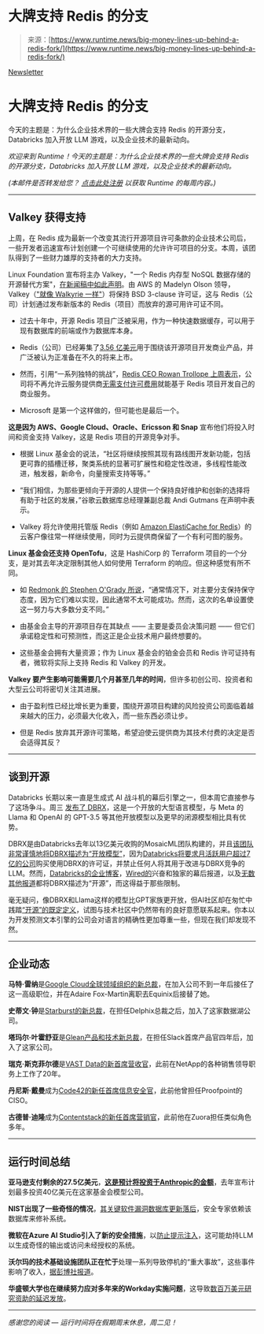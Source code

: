 <!--yml

category: 未分类

date: 2024-05-29 12:48:56

-->

# 大牌支持 Redis 的分支

> 来源：[https://www.runtime.news/big-money-lines-up-behind-a-redis-fork/](https://www.runtime.news/big-money-lines-up-behind-a-redis-fork/)

[Newsletter](/tag/newsletter/)

# 大牌支持 Redis 的分支

今天的主题是：为什么企业技术界的一些大牌会支持 Redis 的开源分支，Databricks 加入开放 LLM 游戏，以及企业技术的最新动向。

*欢迎来到 Runtime！今天的主题是：为什么企业技术界的一些大牌会支持 Redis 的开源分支，Databricks 加入开放 LLM 游戏，以及企业技术的最新动向。*

*(本邮件是否转发给您？* [*点击此处注册*](https://www.runtime.news/#/portal/signup) *以获取 Runtime 的每周内容。)*

* * *

## Valkey 获得支持

上周，在 Redis 成为最新一个改变其流行开源项目许可条款的企业技术公司后，一些开发者迅速宣布计划创建一个可继续使用的允许许可项目的分支。本周，该团队得到了一些财力雄厚的支持者的大力支持。

Linux Foundation 宣布将主办 Valkey，"一个 Redis 内存型 NoSQL 数据存储的开源替代方案"，[在新闻稿中如此声明](https://www.linuxfoundation.org/press/linux-foundation-launches-open-source-valkey-community?ref=runtime.news)。由 AWS 的 Madelyn Olson 领导，Valkey（["就像 Walkyrie 一样"](https://github.com/valkey-io/valkey?ref=runtime.news)）将保持 BSD 3-clause 许可证，这与 Redis（公司）计划通过发布新版本的 Redis（项目）而放弃的源可用许可证不同。

+   过去十年中，开源 Redis 项目广泛被采用，作为一种快速数据缓存，可以用于现有数据库的前端或作为数据库本身。

+   Redis（公司）已经筹集了[3.56 亿美元](https://www.crunchbase.com/organization/redis?ref=runtime.news)用于围绕该开源项目开发商业产品，并广泛被认为正准备在不久的将来上市。

+   然而，引用“一系列独特的挑战”，[Redis CEO Rowan Trollope 上周表示](https://redis.com/blog/redis-adopts-dual-source-available-licensing/?ref=runtime.news)，公司将不再允许云服务提供商[无需支付许可费用](https://www.runtime.news/open-source-was-a-zirp-marketing-funnel/)就能基于 Redis 项目开发自己的商业服务。

+   Microsoft 是第一个这样做的，但可能也是最后一个。

**这是因为 AWS、Google Cloud、Oracle、Ericsson 和 Snap** 宣布他们将投入时间和资金支持 Valkey，这是 Redis 项目的开源竞争对手。

+   根据 Linux 基金会的说法，“社区将继续按照其现有路线图开发新功能，包括更可靠的插槽迁移，聚类系统的显著可扩展性和稳定性改进，多线程性能改进，触发器，新命令，向量搜索支持等等。”

+   “我们相信，为那些更倾向于开源的人提供一个保持良好维护和创新的选择将有助于社区的发展，”谷歌云数据库总经理兼副总裁 Andi Gutmans 在声明中表示。

+   Valkey 将允许使用托管版 Redis（例如 [Amazon ElastiCache for Redis](https://aws.amazon.com/elasticache/redis/?ref=runtime.news)）的云客户像往常一样继续使用，同时为云提供商保留了一个有利可图的服务。

**Linux 基金会还支持 OpenTofu**，这是 HashiCorp 的 Terraform 项目的一个分支，是对其去年决定限制其他人如何使用 Terraform 的响应。但这种感觉有所不同。

+   如 [Redmonk 的 Stephen O'Grady 所说](https://twitter.com/sogrady/status/1773405238826836410?s=58&t=vcy_ZBBRCda17yxCrwL9Ew&ref=runtime.news)，“通常情况下，对主要分支保持保守态度，因为它们难以实现，因此通常不太可能成功。然而，这次的名单设置使这一努力与大多数分支不同。”

+   由基金会主导的开源项目存在其缺点 —— 主要是委员会决策问题 —— 但它们承诺稳定性和可预测性，而这正是企业技术用户最终想要的。

+   这些基金会拥有大量资源；作为 Linux 基金会的铂金会员和 Redis 许可证持有者，微软将实际上支持 Redis 和 Valkey 的开发。

**Valkey 要产生影响可能需要几个月甚至几年的时间**，但许多初创公司、投资者和大型云公司将密切关注其进展。

+   由于盈利性已经比增长更为重要，围绕开源项目构建的风险投资公司面临着越来越大的压力，必须最大化收入，而一些东西必须让步。

+   但是 Redis 放弃其开源许可策略，希望迫使云提供商为其技术付费的决定是否会适得其反？

* * *

## 谈到开源

Databricks 长期以来一直是生成式 AI 战斗机的幕后引擎之一，但本周它直接参与了这场争斗。周三 [发布了 DBRX](https://www.databricks.com/blog/announcing-dbrx-new-standard-efficient-open-source-customizable-llms?ref=runtime.news)，这是一个开放的大型语言模型，与 Meta 的 Llama 和 OpenAI 的 GPT-3.5 等其他开放模型以及更早的闭源模型相比具有优势。

DBRX是由Databricks去年以13亿美元收购的MosaicML团队构建的，并且[该团队非常谨慎地将DBRX描述为“开放模型”](https://www.databricks.com/blog/introducing-dbrx-new-state-art-open-llm?ref=runtime.news)，因为[Databricks将要求月活跃用户超过7亿的公司](https://github.com/databricks/dbrx/blob/main/LICENSE?ref=runtime.news)购买使用DBRX的许可证，并禁止任何人将其用于改进与DBRX竞争的LLM。然而，[Databricks的企业博客](https://www.databricks.com/blog/announcing-dbrx-new-standard-efficient-open-source-customizable-llms?ref=runtime.news)，[Wired的](https://www.wired.com/story/dbrx-inside-the-creation-of-the-worlds-most-powerful-open-source-ai-model/?ref=runtime.news)兴奋和独家的幕后报道，以及[无数其他报道](https://www.google.com/search?client=firefox-b-1-d&sca_esv=607135a9cfeed7f2&q=dbrx+open+source&tbm=nws&source=lnms&prmd=ivnsmbtz&sa=X&ved=2ahUKEwixl7i8gZiFAxXBOjQIHUtYBNgQ0pQJegQIDRAB&biw=1920&bih=870&dpr=2)都将DBRX描述为“开源”，而这得益于那些限制。

毫无疑问，像DBRX和Llama这样的模型比GPT家族更开放，但AI社区却在匆忙中践踏[“开源”的既定定义](https://opensource.org/licenses?ref=runtime.news)，试图与技术社区中仍然带有的良好意愿联系起来。你本以为开发预测文本引擎的公司会对语言的精确性更加尊重一些，但现在我们却发现不然。

* * *

## 企业动态

**马特·雷纳**是[Google Cloud全球领域组织的新总裁](https://www.silverliningsinfo.com/apps-services/google-clouds-new-field-org-chief-familiar-face?ref=runtime.news)，在加入公司不到一年后接任了这一高级职位，并在Adaire Fox-Martin离职去Equinix后接替了她。

**史蒂文·钟**是[Starburst的新总裁](https://www.prnewswire.com/news-releases/technology-veterans-join-starburst-to-transform-the-data-warehouse-industry-302099507.html?ref=runtime.news)，在担任Delphix总裁之后，加入了这家数据湖公司。

**塔玛尔·叶霍舒亚**是[Glean产品和技术新总裁](https://www.businesswire.com/news/home/20240326392278/en/?ref=runtime.news)，在担任Slack首席产品官四年后，加入了这家公司。

**瑞克·斯克菲尔德**是[VAST Data的新首席营收官](https://vastdata.com/press-releases/vast-data-appoints-rick-scurfield-to-executive-leadership-team-as-chief?ref=runtime.news)，此前在NetApp的各种销售领导职务上工作了20年。

**丹尼斯·戴曼**成为[Code42的新任首席信息安全官](https://www.code42.com/news/code42-appoints-dennis-dayman-as-chief-information-security-officer/?ref=runtime.news)，此前他曾担任Proofpoint的CISO。

**古德普·迪隆**成为[Contentstack的新任首席营销官](https://www.prnewswire.com/news-releases/contentstack-appoints-former-adobe-executive-gurdeep-dhillon-as-chief-marketing-officer-302099173.html?ref=runtime.news)，此前他在Zuora担任类似角色多年。

* * *

## 运行时间总结

**亚马逊支付剩余的27.5亿美元**，[**这是预计将投资于Anthropic的金额**](https://www.cnbc.com/2024/03/27/amazon-spends-2point7b-on-startup-anthropic-in-largest-venture-investment.html?ref=runtime.news)，去年宣布计划最多投资40亿美元在这家基金会模型公司。

**NIST出现了一些奇怪的情况**，[其关键软件漏洞数据库更新落后](https://www.axios.com/2024/03/26/nist-cyber-vulnerabilities-database?ref=runtime.news)，安全专家依赖该数据库来修补系统。

**微软在Azure AI Studio引入了新的安全措施**，以[防止提示注入](https://www.bloomberg.com/news/articles/2024-03-28/microsoft-creates-tools-to-stop-people-from-tricking-chatbots?ref=runtime.news)，这可能劫持LLM以生成奇怪的输出或访问未经授权的系统。

**沃尔玛的技术基础设施团队正在忙于**处理一系列导致停机的“重大事故”，这些事件影响了收入，[据彭博社报道](https://www.businessinsider.com/walmart-tech-outages-leaked-emails-2024-3?ref=runtime.news)。

**华盛顿大学也在继续努力应对多年来的Workday实施问题**，这导致[数百万美元研究资助的延迟发放](https://www.seattletimes.com/business/uws-340-million-finance-upgrade-is-still-struggling-despite-progress/?ref=runtime.news)。

* * *

*感谢您的阅读 — 运行时间将在假期周末休息，周二见！*
